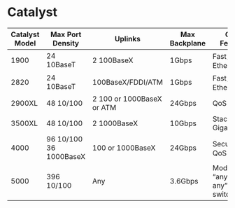 # Catalyst #
    
| Catalyst Model | Max Port Density | Uplinks | Max Backplane | Other Features |
| --- | --- | --- | --- | --- |
| 1900 | 24 10BaseT | 2 100BaseX | 1Gbps | Fast，EtherChannel |
| 2820 | 24 10BaseT | 100BaseX/FDDI/ATM | 1Gbps | Fast，EtherChannel |
| 2900XL | 48 10/100 | 2 100 or 1000BaseX or ATM | 24Gbps | QoS |
| 3500XL | 48 10/100 | 2 1000BaseX | 10Gbps | Stackable Gigabit |
| 4000 | 96 10/100       36 1000BaseX | 100 or 1000BaseX | 24Gbps | Security，QoS |
| 5000 | 396 10/100  | Any | 3.6Gbps | Modular “any-to-any” switching |
